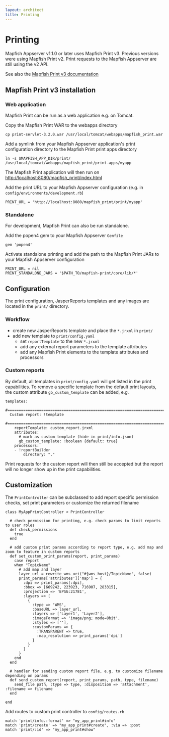 ```yaml
---
layout: architect
title: Printing
---
```


Printing
========

Mapfish Appserver v1.1.0 or later uses Mapfish Print v3. Previous versions were using Mapfish Print v2.
Print requests to the Mapfish Appserver are still using the v2 API.

See also the [Mapfish Print v3 documentation](http://mapfish.github.io/mapfish-print-doc)


Mapfish Print v3 installation
-----------------------------

### Web application

Mapfish Print can be run as a web application e.g. on Tomcat.

Copy the Mapfish Print WAR to the webapps directory

    cp print-servlet-3.2.0.war /usr/local/tomcat/webapps/mapfish_print.war

Add a symlink from your Mapfish Appserver application's print configuration directory to the Mapfish Print print apps directory

    ln -s $MAPFISH_APP_DIR/print/ /usr/local/tomcat/webapps/mapfish_print/print-apps/myapp

The Mapfish Print application will then run on [http://localhost:8080/mapfish_print/index.html](http://localhost:8080/mapfish_print/index.html)

Add the print URL to your Mapfish Appserver configuration (e.g. in `config/environments/development.rb`)

    PRINT_URL = 'http://localhost:8080/mapfish_print/print/myapp'

### Standalone

For development, Mapfish Print can also be run standalone.

Add the popen4 gem to your Mapfish Appserver `Gemfile`

    gem 'popen4'

Activate standalone printing and add the path to the Mapfish Print JARs to your Mapfish Appserver configuration

    PRINT_URL = nil
    PRINT_STANDALONE_JARS = '$PATH_TO/mapfish-print/core/lib/*'


Configuration
-------------

The print configuration, JasperReports templates and any images are located in the `print/` directory.

### Workflow

- create new JasperReports template and place the `*.jrxml` in `print/`
- add new template to `print/config.yaml`
  - set `reportTemplate` to the new `*.jrxml`
  - add any external report parameters to the template attributes
  - add any Mapfish Print elements to the template attributes and processors

### Custom reports

By default, all templates in `print/config.yaml` will get listed in the print capabilities.
To remove a specific template from the default print layouts, the custom attribute `gb_custom_template` can be added, e.g.

    templates:
      #============================================================================
      Custom report: !template
      #============================================================================
        reportTemplate: custom_report.jrxml
        attributes:
          # mark as custom template (hide in print/info.json)
          gb_custom_template: !boolean {default: true}
        processors:
        - !reportBuilder
            directory: "."

Print requests for the custom report will then still be accepted but the report will no longer show up in the print capabilities.


Customization
-------------

The `PrintController` can be subclassed to add report specific permission checks, set print parameters or customize the returned filename

    class MyAppPrintController < PrintController

      # check permission for printing, e.g. check params to limit reports to user roles
      def check_permissions
        true
      end

      # add custom print params according to report type, e.g. add map and zoom to feature in custom reports
      def set_custom_print_params(report, print_params)
        case report
        when "TopicName"
          # add map and layer
          layer_url = rewrite_wms_uri("#{wms_host}/TopicName", false)
          print_params['attributes']['map'] = {
            :dpi => print_params[:dpi],
            :bbox => [669242, 223923, 716907, 283315],
            :projection => 'EPSG:21781',
            :layers => [
              {
                :type => 'WMS',
                :baseURL => layer_url,
                :layers => ['Layer1', 'Layer2'],
                :imageFormat => 'image/png; mode=8bit',
                :styles => [''],
                :customParams => {
                  :TRANSPARENT => true,
                  :map_resolution => print_params['dpi']
                }
              }
            ]
          }
        end
      end

      # handler for sending custom report file, e.g. to customize filename depending on params
      def send_custom_report(report, print_params, path, type, filename)
        send_file path, :type => type, :disposition => 'attachment', :filename => filename
      end

    end

Add routes to custom print controller to `config/routes.rb`

    match 'print/info.:format' => "my_app_print#info"
    match 'print/create' => "my_app_print#create", :via => :post
    match 'print/:id' => "my_app_print#show"

